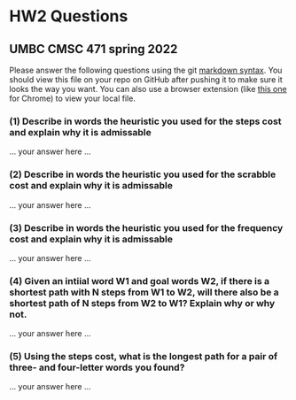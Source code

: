 # HW2 Questions
## UMBC CMSC 471 spring 2022

Please answer the following questions using the git [markdown syntax](https://guides.github.com/features/mastering-markdown/).  You should view this file on your repo on GitHub after pushing it to make sure it looks the way you want.  You can also use a browser extension (like [this one](https://chrome.google.com/webstore/detail/markdown-preview-plus/febilkbfcbhebfnokafefeacimjdckgl) for Chrome) to view your local file.

### (1) Describe in words the heuristic you used for the steps cost and explain why it is admissable

... your answer here ...

### (2) Describe in words the heuristic you used for the scrabble cost and explain why it is admissable

... your answer here ...

### (3) Describe in words the heuristic you used for the frequency cost and explain why it is admissable

... your answer here ...

### (4) Given an intiial word W1 and goal words W2, if there is a shortest path with N steps from W1 to W2, will there also be a shortest path of N steps from W2 to W1?  Explain why or why not.

... your answer here ...

### (5) Using the steps cost, what is the longest path for a pair of three- and four-letter words you found?

... your answer here ...
